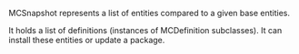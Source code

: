 MCSnapshot represents a list of entities compared to a given base entities. 

It holds a list of definitions (instances of MCDefinition subclasses). It can install these entities or update a package.